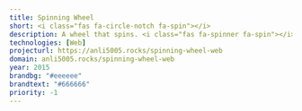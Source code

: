 ```yaml
---
title: Spinning Wheel
short: <i class="fas fa-circle-notch fa-spin"></i>
description: A wheel that spins. <i class="fas fa-spinner fa-spin"></i>
technologies: [Web]
projecturl: https://anli5005.rocks/spinning-wheel-web
domain: anli5005.rocks/spinning-wheel-web
year: 2015
brandbg: "#eeeeee"
brandtext: "#666666"
priority: -1
---
```

